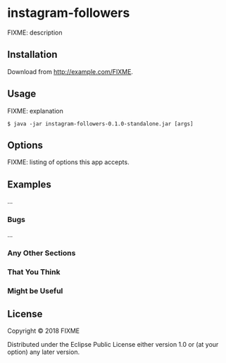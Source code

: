 # instagram-followers

FIXME: description

## Installation

Download from http://example.com/FIXME.

## Usage

FIXME: explanation

    $ java -jar instagram-followers-0.1.0-standalone.jar [args]

## Options

FIXME: listing of options this app accepts.

## Examples

...

### Bugs

...

### Any Other Sections
### That You Think
### Might be Useful

## License

Copyright © 2018 FIXME

Distributed under the Eclipse Public License either version 1.0 or (at
your option) any later version.

